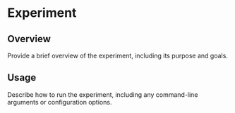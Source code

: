 # Experiment

## Overview
Provide a brief overview of the experiment, including its purpose and goals.

## Usage
Describe how to run the experiment, including any command-line arguments or configuration options.
